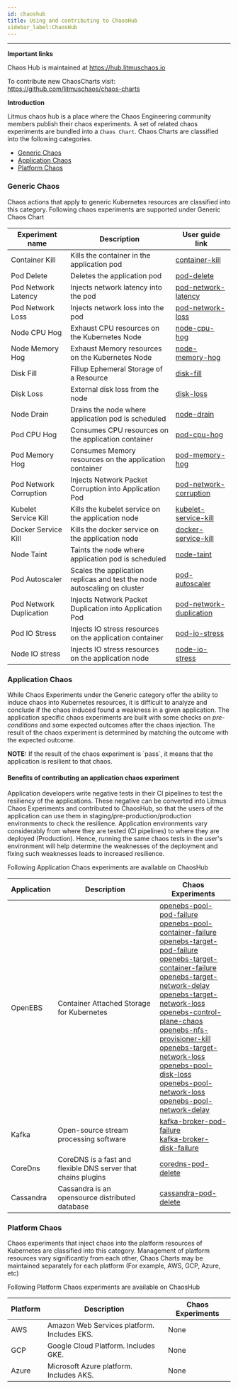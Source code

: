 ```yaml
---
id: chaoshub 
title: Using and contributing to ChaosHub
sidebar_label:ChaosHub 
---
```

------


**Important links**

Chaos Hub is maintained at https://hub.litmuschaos.io

To contribute new ChaosCharts visit: https://github.com/litmuschaos/chaos-charts

**Introduction**

Litmus chaos hub is a place where the Chaos Engineering community members publish their chaos experiments. A set of related chaos experiments are bundled into a `Chaos Chart`. Chaos Charts are classified into the following categories.

- [Generic Chaos](#generic-chaos)
- [Application Chaos](#application-chaos)
- [Platform Chaos](#platform-chaos)



### Generic Chaos 

Chaos actions that apply to generic Kubernetes resources are classified into this category. Following chaos experiments are supported under Generic Chaos Chart

| Experiment name | Description                               | User guide link                                         |
| ----------- | ----------------------------------------- | --------------------------------------------------------- |
| Container Kill | Kills the container in the application pod | [container-kill](container-kill.md)|
| Pod Delete | Deletes the application pod | [pod-delete](pod-delete.md) |
| Pod Network Latency | Injects network latency into the pod | [pod-network-latency](pod-network-latency.md) |
| Pod Network Loss | Injects network loss into the pod | [pod-network-loss](pod-network-loss.md) |
| Node CPU Hog | Exhaust CPU resources on the Kubernetes Node | [node-cpu-hog](node-cpu-hog.md) |
| Node Memory Hog | Exhaust Memory resources on the Kubernetes Node | [node-memory-hog](node-memory-hog.md) |
| Disk Fill | Fillup Ephemeral Storage of a Resource | [disk-fill](disk-fill.md) |
| Disk Loss | External disk loss from the node | [disk-loss](disk-loss.md)|
| Node Drain| Drains the node where application pod is scheduled | [node-drain](node-drain.md) |
| Pod CPU Hog | Consumes CPU resources on the application container | [pod-cpu-hog](pod-cpu-hog.md) |
| Pod Memory Hog | Consumes Memory resources on the application container | [pod-memory-hog](pod-memory-hog.md) |
| Pod Network Corruption | Injects Network Packet Corruption into Application Pod |[pod-network-corruption](pod-network-corruption.md) |
| Kubelet Service Kill | Kills the kubelet service on the application node |[kubelet-service-kill](kubelet-service-kill.md) |
| Docker Service Kill | Kills the docker service on the application node |[docker-service-kill](docker-service-kill.md) |
| Node Taint| Taints the node where application pod is scheduled | [node-taint](node-taint.md) |
| Pod Autoscaler| Scales the application replicas and test the node autoscaling on cluster | [pod-autoscaler](pod-autoscaler.md) |
| Pod Network Duplication | Injects Network Packet Duplication into Application Pod |[pod-network-duplication](pod-network-duplication.md) |
| Pod IO Stress | Injects IO stress resources on the application container | [pod-io-stress](pod-io-stress.md) |
| Node IO stress| Injects IO stress resources on the application node |[node-io-stress](node-io-stress.md) |

### Application Chaos

While Chaos Experiments under the Generic category offer the ability to induce chaos into Kubernetes resources, it is difficult to analyze and conclude if the chaos induced found a weakness in a given application. The application specific chaos experiments are built with some checks on *pre-conditions* and some expected outcomes after the chaos injection. The result of the chaos experiment is determined by matching the outcome with the expected outcome. 

<div class="danger">
<strong>NOTE:</strong> If the result of the chaos experiment is `pass`, it means that the application is resilient to that chaos.
</div>


#### Benefits of contributing an application chaos experiment

Application developers write negative tests in their CI pipelines to test the resiliency of the applications. These negative can be converted into Litmus Chaos Experiments and contributed to ChaosHub, so that the users of the application can use them in staging/pre-production/production environments to check the resilience. Application environments vary considerably from where they are tested (CI pipelines) to where they are deployed (Production). Hence, running the same chaos tests in the user's environment will help determine the weaknesses of the deployment and fixing such weaknesses leads to increased resilience. 



Following Application Chaos experiments are available on ChaosHub



| Application | Description                               | Chaos Experiments                                         |
| ----------- | ----------------------------------------- | --------------------------------------------------------- |
| OpenEBS     | Container Attached Storage for Kubernetes | [openebs-pool-pod-failure](openebs-pool-pod-failure.md)<br>[openebs-pool-container-failure](openebs-pool-container-failure.md)<br>[openebs-target-pod-failure](openebs-target-pod-failure.md)<br>[openebs-target-container-failure](openebs-target-container-failure.md)<br>[openebs-target-network-delay](openebs-target-network-delay.md)<br>[openebs-target-network-loss](openebs-target-network-loss.md) <br>[openebs-control-plane-chaos](openebs-control-plane-chaos.md) <br>[openebs-nfs-provisioner-kill](openebs-nfs-provisioner-kill.md) <br>[openebs-target-network-loss](openebs-target-network-loss.md) <br>[openebs-pool-disk-loss](openebs-pool-disk-loss.md) <br>[openebs-pool-network-loss](openebs-pool-network-loss.md) <br>[openebs-pool-network-delay](openebs-pool-network-delay.md)|
| Kafka  | Open-source stream processing software     |  [kafka-broker-pod-failure](kafka-broker-pod-failure.md)<br>[kafka-broker-disk-failure](kafka-broker-disk-failure.md)<br>                                                        | 
| CoreDns | CoreDNS is a fast and flexible DNS server that chains plugins | [coredns-pod-delete](coredns-pod-delete.md)| 
| Cassandra | Cassandra is an opensource distributed database | [cassandra-pod-delete](cassandra-pod-delete.md)|                                               

### Platform Chaos

Chaos experiments that inject chaos into the platform resources of Kubernetes are classified into this category. Management of platform resources vary significantly from each other, Chaos Charts may be maintained separately for each platform (For example, AWS, GCP, Azure, etc)

Following Platform Chaos experiments are available on ChaosHub



| Platform | Description                                 | Chaos Experiments |
| -------- | ------------------------------------------- | ----------------- |
| AWS      | Amazon Web Services platform. Includes EKS. | None              |
| GCP      | Google Cloud Platform. Includes GKE.        | None              |
| Azure    | Microsoft Azure platform. Includes AKS.     | None              |


